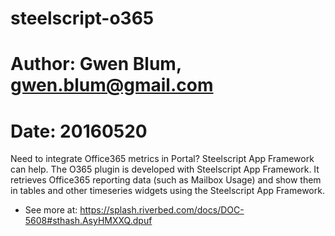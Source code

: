 # steelscript-o365
# Author: Gwen Blum, gwen.blum@gmail.com
# Date: 20160520
Need to integrate Office365 metrics in Portal? Steelscript App Framework can help.
The O365 plugin is developed with Steelscript App Framework.
It retrieves Office365 reporting data (such as Mailbox Usage) and show them in tables and other timeseries widgets using the Steelscript App Framework.
- See more at: https://splash.riverbed.com/docs/DOC-5608#sthash.AsyHMXXQ.dpuf
